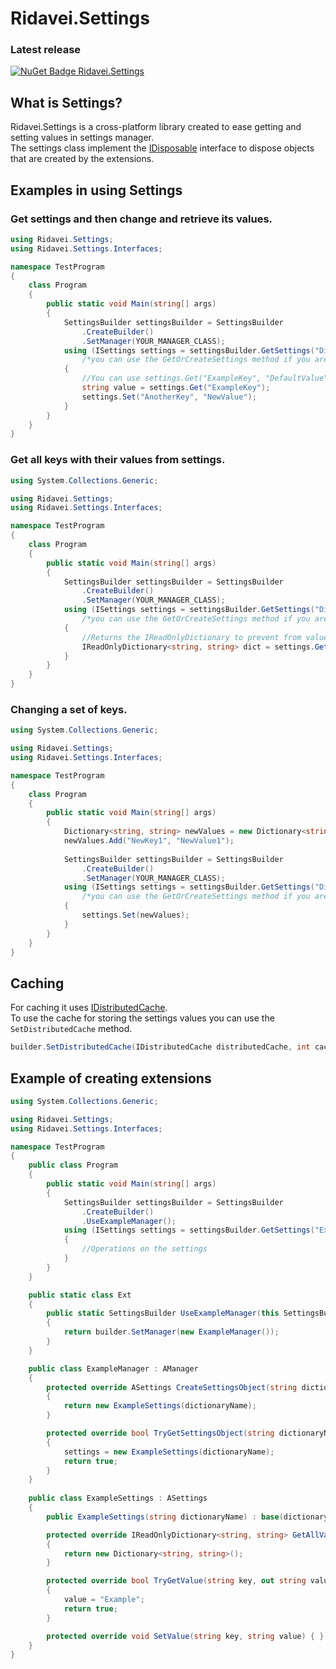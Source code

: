 # Ridavei.Settings

### Latest release
[![NuGet Badge Ridavei.Settings](https://buildstats.info/nuget/Ridavei.Settings)](https://www.nuget.org/packages/Ridavei.Settings)

## What is Settings?

Ridavei.Settings is a cross-platform library created to ease getting and setting values in settings manager.\
The settings class implement the [IDisposable](https://learn.microsoft.com/pl-pl/dotnet/api/system.idisposable) interface to dispose objects that are created by the extensions.

## Examples in using Settings

### Get settings and then change and retrieve its values.
```csharp
using Ridavei.Settings;
using Ridavei.Settings.Interfaces;

namespace TestProgram
{
    class Program
    {
        public static void Main(string[] args)
        {
            SettingsBuilder settingsBuilder = SettingsBuilder
                .CreateBuilder()
                .SetManager(YOUR_MANAGER_CLASS);
            using (ISettings settings = settingsBuilder.GetSettings("DictionaryName")
                /*you can use the GetOrCreateSettings method if you are not sure if the settings dictionary exists*/)
            {
                //You can use settings.Get("ExampleKey", "DefaultValue") if you want to retrieve the default value if the key doesn't exists.
                string value = settings.Get("ExampleKey");
                settings.Set("AnotherKey", "NewValue");
            }
        }
    }
}
```
### Get all keys with their values from settings.
```csharp
using System.Collections.Generic;

using Ridavei.Settings;
using Ridavei.Settings.Interfaces;

namespace TestProgram
{
    class Program
    {
        public static void Main(string[] args)
        {
            SettingsBuilder settingsBuilder = SettingsBuilder
                .CreateBuilder()
                .SetManager(YOUR_MANAGER_CLASS);
            using (ISettings settings = settingsBuilder.GetSettings("DictionaryName")
                /*you can use the GetOrCreateSettings method if you are not sure if the settings dictionary exists*/)
            {
                //Returns the IReadOnlyDictionary to prevent from value changing.
                IReadOnlyDictionary<string, string> dict = settings.GetAll();
            }
        }
    }
}
```
### Changing a set of keys.
```csharp
using System.Collections.Generic;

using Ridavei.Settings;
using Ridavei.Settings.Interfaces;

namespace TestProgram
{
    class Program
    {
        public static void Main(string[] args)
        {
            Dictionary<string, string> newValues = new Dictionary<string, string>();
            newValues.Add("NewKey1", "NewValue1");
            
            SettingsBuilder settingsBuilder = SettingsBuilder
                .CreateBuilder()
                .SetManager(YOUR_MANAGER_CLASS);
            using (ISettings settings = settingsBuilder.GetSettings("DictionaryName")
                /*you can use the GetOrCreateSettings method if you are not sure if the settings dictionary exists*/)
            {
                settings.Set(newValues);
            }
        }
    }
}
```

## Caching

For caching it uses [IDistributedCache](https://learn.microsoft.com/pl-pl/dotnet/api/microsoft.extensions.caching.distributed.idistributedcache).\
To use the cache for storing the settings values you can use the `SetDistributedCache` method.
```csharp
builder.SetDistributedCache(IDistributedCache distributedCache, int cacheTimeout);
```

## Example of creating extensions
```csharp
using System.Collections.Generic;

using Ridavei.Settings;
using Ridavei.Settings.Interfaces;

namespace TestProgram
{
    public class Program
    {
        public static void Main(string[] args)
        {
            SettingsBuilder settingsBuilder = SettingsBuilder
                .CreateBuilder()
                .UseExampleManager();
            using (ISettings settings = settingsBuilder.GetSettings("ExampleDictionary"))
            {
                //Operations on the settings
            }
        }
    }

    public static class Ext
    {
        public static SettingsBuilder UseExampleManager(this SettingsBuilder builder)
        {
            return builder.SetManager(new ExampleManager());
        }
    }

    public class ExampleManager : AManager
    {
        protected override ASettings CreateSettingsObject(string dictionaryName)
        {
            return new ExampleSettings(dictionaryName);
        }

        protected override bool TryGetSettingsObject(string dictionaryName, out ASettings settings)
        {
            settings = new ExampleSettings(dictionaryName);
            return true;
        }
    }
    
    public class ExampleSettings : ASettings
    {
        public ExampleSettings(string dictionaryName) : base(dictionaryName) { }

        protected override IReadOnlyDictionary<string, string> GetAllValues()
        {
            return new Dictionary<string, string>();
        }

        protected override bool TryGetValue(string key, out string value)
        {
            value = "Example";
            return true;
        }

        protected override void SetValue(string key, string value) { }
    }
}
```
